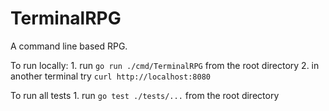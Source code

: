 # TerminalRPG
A command line based RPG.

To run locally:
    1. run `go run ./cmd/TerminalRPG` from the root directory
    2. in another terminal try `curl http://localhost:8080`

To run all tests
    1. run `go test ./tests/...` from the root directory